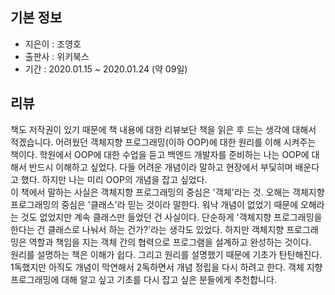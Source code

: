 ## 기본 정보
- 지은이 : 조영호
- 출판사 : 위키북스
- 기간 : 2020.01.15 ~ 2020.01.24 (약 09일)

## 리뷰
책도 저작권이 있기 때문에 책 내용에 대한 리뷰보단 책을 읽은 후 드는 생각에 대해서 적겠습니다.
어려웠던 객체지향 프로그래밍(이하 OOP)에 대한 원리를 이해 시켜주는 책이다. 학원에서 OOP에 대한 수업을 듣고 백엔드 개발자를 준비하는 나는 OOP에 대해서 반드시 이해하고 싶었다. 다들 어려운 개념이라 말하고 현장에서 부딫히며 배운다고 했다. 하지만 나는 미리 OOP의 개념을 잡고 싶었다.<br>
이 책에서 말하는 사실은 객체지향 프로그래밍의 중심은 '객체'라는 것. 오해는 객체지향 프로그래밍의 중심은 '클래스'라 믿는 것이라 말한다. 워낙 개념이 없었기 때문에 오해라는 것도 없었지만 계속 클래스만 들었던 건 사실이다. 단순하게 '객체지향 프로그래밍을 한다는 건 클래스로 나눠서 하는 건가?'라는 생각도 있었다. 하지만 객체지향 프로그래밍은 역할과 책임을 지는 객체 간의 협력으로 프로그램을 설계하고 완성하는 것이다.<br>
원리를 설명하는 책은 이해가 쉽다. 그리고 원리를 설명했기 때문에 기초가 탄탄해진다. 1독했지만 아직도 개념이 막연해서 2독하면서 개념 정립을 다시 하려고 한다. 객체 지향 프로그래밍에 대해 알고 싶고 기초를 다시 잡고 싶은 분들에게 추천합니다.
